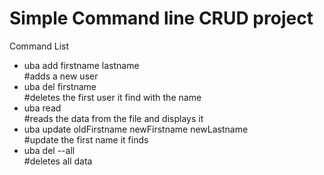 <h1>Simple Command line CRUD project</h1>
<p>Command List</p>
<ul>
  <li>uba add firstname lastname</li>   #adds a new user
  <li>uba del firstname</li>     #deletes the first user it find with the name
  <li>uba read </li>  #reads the data from the file and displays it
  <li>uba update oldFirstname newFirstname newLastname</li> #update the first name it finds
  <li>uba del --all</li> #deletes all data
</ul>
